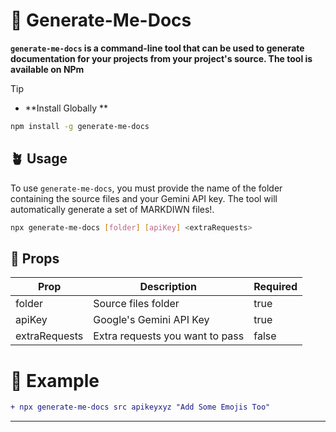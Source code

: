 # 📖 Generate-Me-Docs

**` generate-me-docs ` is a command-line tool that can be used to generate documentation for your projects from your project's source. The tool is available on NPm**

> [!TIP]
> - **Install Globally **
> ```bash
> npm install -g generate-me-docs
> ```

## 🪴 Usage
To use ` generate-me-docs `, you must provide the name of the folder containing the source files and your Gemini API key. The tool will automatically generate a set of MARKDIWN files!.

```bash
npx generate-me-docs [folder] [apiKey] <extraRequests> 
```

## 🥠 Props 

| Prop          | Description                 | Required |
| ------------- | --------------------------- | -------- |
| folder        | Source files folder         | true     |
| apiKey        | Google's Gemini API Key      | true     |
| extraRequests | Extra requests you want to pass | false    |


# 💯 Example
```diff
+ npx generate-me-docs src apikeyxyz "Add Some Emojis Too"
```

---